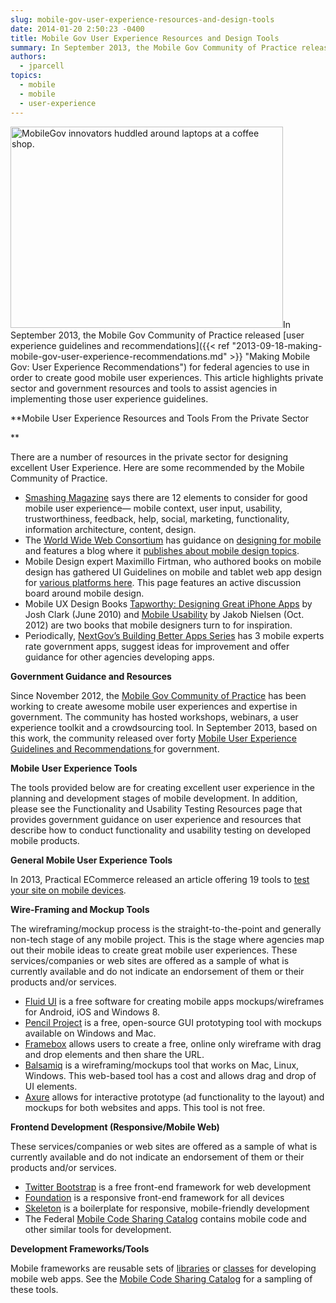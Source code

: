 ```yaml
---
slug: mobile-gov-user-experience-resources-and-design-tools
date: 2014-01-20 2:50:23 -0400
title: Mobile Gov User Experience Resources and Design Tools
summary: In September 2013, the Mobile Gov Community of Practice released user experience guidelines and recommendations for federal agencies to use in order to create good mobile user experiences. This article highlights private sector and government resources and tools to assist agencies in implementing those user experience guidelines. Mobile User Experience Resources and Tools From the
authors:
  - jparcell
topics:
  - mobile
  - mobile
  - user-experience
---
```


[<img class="alignright size-full wp-image-99122" alt="MobileGov innovators huddled around laptops at a coffee shop." src="https://s3.amazonaws.com/digitalgov/_legacy-img/2013/09/MobileGovWikithon2013-06-17.png" width="436" height="322" />](https://s3.amazonaws.com/digitalgov/_legacy-img/2013/09/MobileGovWikithon2013-06-17.png)In September 2013, the Mobile Gov Community of Practice released [user experience guidelines and recommendations]({{< ref "2013-09-18-making-mobile-gov-user-experience-recommendations.md" >}} "Making Mobile Gov: User Experience Recommendations") for federal agencies to use in order to create good mobile user experiences. This article highlights private sector and government resources and tools to assist agencies in implementing those user experience guidelines.

**Mobile User Experience Resources and Tools From the Private Sector
  
** 

There are a number of resources in the private sector for designing excellent User Experience. Here are some recommended by the Mobile Community of Practice.

  *  [Smashing Magazine](http://mobile.smashingmagazine.com/2012/07/12/elements-mobile-user-experience/) says there are 12 elements to consider for good mobile user experience&#8212; mobile context, user input, usability, trustworthiness, feedback, help, social, marketing, functionality, information architecture, content, design.
  * The [World Wide Web Consortium](http://www.w3.org/) has guidance on [designing for mobile](http://www.w3.org/Mobile/) and features a blog where it [publishes about mobile design topics](http://www.w3.org/blog/category/technology/mobile/).
  * Mobile Design expert Maximillo Firtman, who authored books on mobile design has gathered UI Guidelines on mobile and tablet web app design for [various platforms here](http://www.mobilexweb.com/blog/ui-guidelines-mobile-tablet-design). This page features an active discussion board around mobile design.
  * Mobile UX Design Books [Tapworthy: Designing Great iPhone Apps](http://www.amazon.com/Tapworthy-Designing-Great-iPhone-Apps/dp/1449381650) by Josh Clark (June 2010) and [Mobile Usability](http://www.nngroup.com/books/mobile-usability/) by Jakob Nielsen (Oct. 2012) are two books that mobile designers turn to for inspiration.
  * Periodically, [NextGov&#8217;s Building Better Apps Series](http://www.nextgov.com/media/webgraphics-apps/index.html) has 3 mobile experts rate government apps, suggest ideas for improvement and offer guidance for other agencies developing apps.

**Government Guidance and Resources**
  
Since November 2012, the [Mobile Gov Community of Practice](https://digital.gov/communities/mobile/ "Mobile Gov Community Events") has been working to create awesome mobile user experiences and expertise in government. The community has hosted workshops, webinars, a user experience toolkit and a crowdsourcing tool. In September 2013, based on this work, the community released over forty [<span class="wiki_link_ext">Mobile User Experience Guidelines and Recommendations </span>](https://digital.gov/resources/mobile-user-experience-guidelines-and-recommendations/ "Mobile User Experience Guidelines and Recommendations")for government.



**Mobile User Experience Tools**

The tools provided below are for creating excellent user experience in the planning and development stages of mobile development. In addition, please see the Functionality and Usability Testing Resources page that provides government guidance on user experience and resources that describe how to conduct functionality and usability testing on developed mobile products.

**General Mobile User Experience Tools**

In 2013, Practical ECommerce released an article offering 19 tools to [test your site on mobile devices](http://www.practicalecommerce.com/articles/3883-19-Tools-to-Test-your-Site-for-Mobile-Devices).

**Wire-Framing and Mockup Tools**
  
The wireframing/mockup process is the straight-to-the-point and generally non-tech stage of any mobile project. This is the stage where agencies map out their mobile ideas to create great mobile user experiences. These services/companies or web sites are offered as a sample of what is currently available and do not indicate an endorsement of them or their products and/or services.

  * [Fluid UI](ttps://www.fluidui.com/) is a free software for creating mobile apps mockups/wireframes for Android, iOS and Windows 8.
  * [Pencil Project](http://pencil.evolus.vn/Default.html) is a free, open-source GUI prototyping tool with mockups available on Windows and Mac.
  * [Framebox](http://framebox.org/hYtE) allows users to create a free, online only wireframe with drag and drop elements and then share the URL.
  * [Balsamiq](http://balsamiq.com/) is a wireframing/mockups tool that works on Mac, Linux, Windows. This web-based tool has a cost and allows drag and drop of UI elements.
  * [Axure](http://www.axure.com/) allows for interactive prototype (ad functionality to the layout) and mockups for both websites and apps. This tool is not free.

**Frontend Development (Responsive/Mobile Web)**
  
These services/companies or web sites are offered as a sample of what is currently available and do not indicate an endorsement of them or their products and/or services.

  * [Twitter Bootstrap](http://twitter.github.io/bootstrap/) is a free front-end framework for web development
  * [Foundation](http://foundation.zurb.com/) is a responsive front-end framework for all devices
  * [Skeleton](http://www.getskeleton.com/) is a boilerplate for responsive, mobile-friendly development
  * The Federal [Mobile Code Sharing Catalog](http://gsa.github.io/Mobile-Code-Catalog/) contains mobile code and other similar tools for development.

**Development Frameworks/Tools**
  
Mobile frameworks are reusable sets of [libraries](http://en.wikipedia.org/wiki/Library_%28computing%29) or [classes](http://en.wikipedia.org/wiki/Class_%28computer_programming%29) for developing mobile web apps. See the [Mobile Code Sharing Catalog](http://gsa.github.io/Mobile-Code-Catalog/|) for a sampling of these tools.